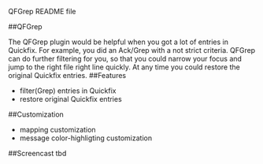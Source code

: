 QFGrep README file

##QFGrep

The QFGrep plugin would be helpful when you got a lot of entries in Quickfix.  For example, you did an Ack/Grep with a not strict criteria. QFGrep can do further filtering for you, so that you could narrow your focus and jump to the right file right line quickly. At any time you could restore the original Quickfix entries. 
##Features

- filter(Grep) entries in Quickfix
- restore original Quickfix entries

##Customization

- mapping customization
- message color-highligting customization

##Screencast
tbd
